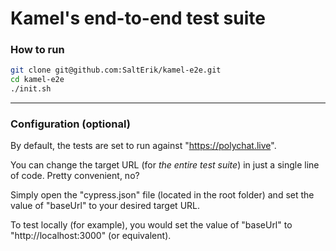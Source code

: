 # Kamel's end-to-end test suite

### How to run

```bash
git clone git@github.com:SaltErik/kamel-e2e.git
cd kamel-e2e
./init.sh
```

***

### Configuration (optional)

By default, the tests are set to run against "https://polychat.live".

You can change the target URL (for *the entire test suite*) in just a single line of code. Pretty convenient, no?

Simply open the "cypress.json" file (located in the root folder) and set the value of "baseUrl" to your desired target URL.

To test locally (for example), you would set the value of "baseUrl" to "http://localhost:3000" (or equivalent).
